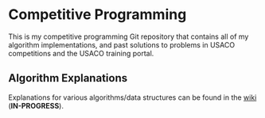 # Competitive Programming
This is my competitive programming Git repository that contains all of my algorithm implementations, and past solutions to problems in USACO competitions and the USACO training portal.

## Algorithm Explanations
Explanations for various algorithms/data structures can be found in the [wiki]([wiki](https://github.com/siva-tanikonda/competitive-programming/wiki)) (**IN-PROGRESS**).
